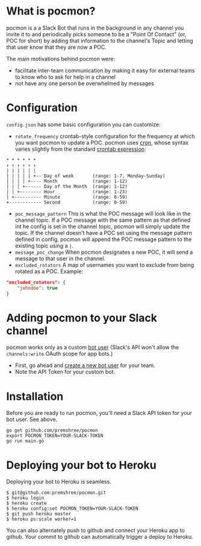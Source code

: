 # What is pocmon?

pocmon is a a Slack Bot that runs in the background in any channel you invite it to and periodically picks someone to be a "Point Of Contact" (or, POC for short) by adding that information to the channel's Topic and letting that user know that they are now a POC.

The main motivations behind pocmon were:
- facilitate inter-team communication by making it easy for external teams to know who to ask for help in a channel
- not have any one person be overwhelmed by messages

# Configuration

`config.json` has some basic configuration you can customize:
- `rotate_frequency` crontab-style configuration for the frequency at which you want pocmon to update a POC. pocmon uses [cron](https://github.com/robfig/cron), whose syntax varies slightly from the standard [crontab expression](https://en.wikipedia.org/wiki/Cron#CRON_expression):

```
* * * * * *
↑ ↑ ↑ ↑ ↑ ↑
| | | | | |
| | | | | +-- Day of week       (range: 1-7, Monday-Sunday)
| | | | +---- Month             (range: 1-12)
| | | +------ Day of the Month  (range: 1-12)
| | +-------- Hour              (range: 1-23)
| +---------- Minute            (range: 0-59)
+------------ Second            (range: 0-59)
```
- `poc_message_pattern` This is what the POC message will look like in the channel topic. If a POC message with the same pattern as that defined int he config is set in the channel topic, pocmon will simply update the topic. If the channel doesn't have a POC set using the message pattern defined in config, pocmon will append the POC message pattern to the existing topic using a `|`.
- `message_poc_change` When pocmon designates a new POC, it will send a message to that user in the channel.
- `excluded_rotators` A map of usernames you want to exclude from being rotated as a POC. Example:
```json
"excluded_rotators": {
    "johndoe": true
}
```

# Adding pocmon to your Slack channel

pocmon works only as a custom [bot user](https://api.slack.com/bot-users) (Slack's API won't allow the `channels:write` OAuth scope for app bots.)
- First, go ahead and [create a new bot user](https://my.slack.com/services/new/bot) for your team.
- Note the API Token for your custom bot.

# Installation

Before you are ready to run pocmon, you'll need a Slack API token for your bot user. See above.

```
go get github.com/premshree/pocmon
export POCMON_TOKEN=YOUR-SLACK-TOKEN
go run main.go
```

# Deploying your bot to Heroku

Deploying your bot to Heroku is seamless.

```
$ git@github.com:premshree/pocmon.git
$ heroku login
$ heroku create
$ heroku config:set POCMON_TOKEN=YOUR-SLACK-TOKEN
$ git push heroku master
$ heroku ps:scale worker=1
```

You can also alternately push to github and connect your Heroku app to github. Your commit to github can automatically trigger a deploy to Heroku.
